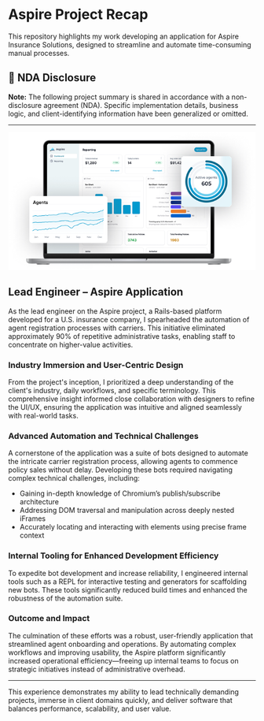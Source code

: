 # Aspire Project Recap
This repository highlights my work developing an application for Aspire Insurance Solutions, designed to streamline and automate time-consuming manual processes. 

## 🚨 NDA Disclosure

**Note:** The following project summary is shared in accordance with a non-disclosure agreement (NDA). Specific implementation details, business logic, and client-identifying information have been generalized or omitted.

---

![Aspire case study](IMG_Case-study-page_Hero_Macbook.png)

## Lead Engineer – Aspire Application

As the lead engineer on the Aspire project, a Rails-based platform developed for a U.S. insurance company, I spearheaded the automation of agent registration processes with carriers. This initiative eliminated approximately 90% of repetitive administrative tasks, enabling staff to concentrate on higher-value activities.

### Industry Immersion and User-Centric Design

From the project's inception, I prioritized a deep understanding of the client's industry, daily workflows, and specific terminology. This comprehensive insight informed close collaboration with designers to refine the UI/UX, ensuring the application was intuitive and aligned seamlessly with real-world tasks.

### Advanced Automation and Technical Challenges

A cornerstone of the application was a suite of bots designed to automate the intricate carrier registration process, allowing agents to commence policy sales without delay. Developing these bots required navigating complex technical challenges, including:

- Gaining in-depth knowledge of Chromium’s publish/subscribe architecture  
- Addressing DOM traversal and manipulation across deeply nested iFrames  
- Accurately locating and interacting with elements using precise frame context  

### Internal Tooling for Enhanced Development Efficiency

To expedite bot development and increase reliability, I engineered internal tools such as a REPL for interactive testing and generators for scaffolding new bots. These tools significantly reduced build times and enhanced the robustness of the automation suite.

### Outcome and Impact

The culmination of these efforts was a robust, user-friendly application that streamlined agent onboarding and operations. By automating complex workflows and improving usability, the Aspire platform significantly increased operational efficiency—freeing up internal teams to focus on strategic initiatives instead of administrative overhead.

---

This experience demonstrates my ability to lead technically demanding projects, immerse in client domains quickly, and deliver software that balances performance, scalability, and user value.
